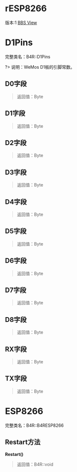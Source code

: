 # rESP8266

版本:1
[BBS View](https://www.b4x.com/android/forum/pages/results/?query=rESP8266)

# D1Pins
完整类名：B4R::D1Pins

?> 说明：WeMos D1板的引脚常数。
## D0字段
>
> 返回值：Byte
## D1字段
>
> 返回值：Byte
## D2字段
>
> 返回值：Byte
## D3字段
>
> 返回值：Byte
## D4字段
>
> 返回值：Byte
## D5字段
>
> 返回值：Byte
## D6字段
>
> 返回值：Byte
## D7字段
>
> 返回值：Byte
## D8字段
>
> 返回值：Byte
## RX字段
>
> 返回值：Byte
## TX字段
>
> 返回值：Byte

# ESP8266
完整类名：B4R::B4RESP8266
## Restart方法
**Restart()**
>
> 返回值：B4R::void
